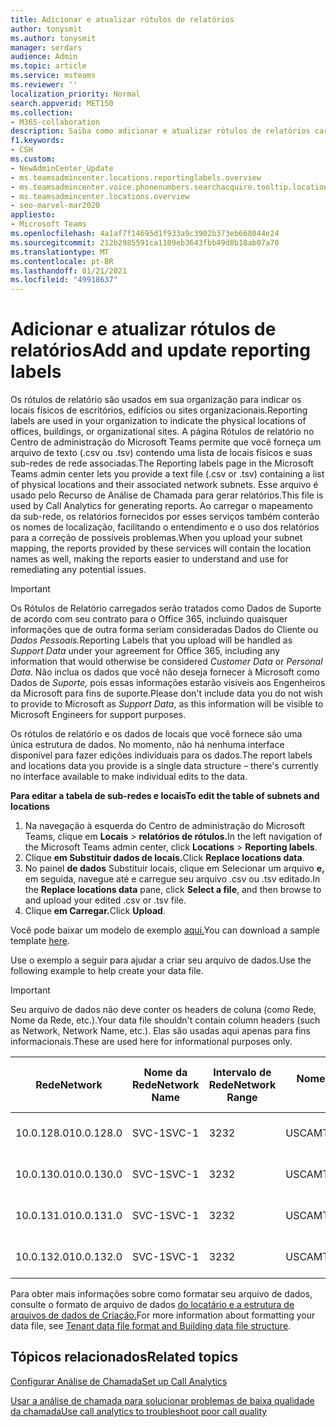 ```yaml
---
title: Adicionar e atualizar rótulos de relatórios
author: tonysmit
ms.author: tonysmit
manager: serdars
audience: Admin
ms.topic: article
ms.service: msteams
ms.reviewer: ''
localization_priority: Normal
search.appverid: MET150
ms.collection:
- M365-collaboration
description: Saiba como adicionar e atualizar rótulos de relatórios carregando um arquivo de texto que contém uma lista de locais físicos e sub-redes associadas.
f1.keywords:
- CSH
ms.custom:
- NewAdminCenter_Update
- ms.teamsadmincenter.locations.reportinglabels.overview
- ms.teamsadmincenter.voice.phonenumbers.searchacquire.tooltip.location
- ms.teamsadmincenter.locations.overview
- seo-marvel-mar2020
appliesto:
- Microsoft Teams
ms.openlocfilehash: 4a1af7f14695d1f933a9c3902b373eb668044e24
ms.sourcegitcommit: 212b2985591ca1109eb3643fbb49d8b18ab07a70
ms.translationtype: MT
ms.contentlocale: pt-BR
ms.lasthandoff: 01/21/2021
ms.locfileid: "49918637"
---
```

<a name="add-and-update-reporting-labels"></a><span data-ttu-id="fa147-103">Adicionar e atualizar rótulos de relatórios</span><span class="sxs-lookup"><span data-stu-id="fa147-103">Add and update reporting labels</span></span>
============================

<span data-ttu-id="fa147-104">Os rótulos de relatório são usados em sua organização para indicar os locais físicos de escritórios, edifícios ou sites organizacionais.</span><span class="sxs-lookup"><span data-stu-id="fa147-104">Reporting labels are used in your organization to indicate the physical locations of offices, buildings, or organizational sites.</span></span> <span data-ttu-id="fa147-105">A página Rótulos de relatório no Centro de administração do Microsoft Teams permite que você forneça um arquivo de texto (.csv ou .tsv) contendo uma lista de locais físicos e suas sub-redes de rede associadas.</span><span class="sxs-lookup"><span data-stu-id="fa147-105">The Reporting labels page in the Microsoft Teams admin center lets you provide a text file (.csv or .tsv) containing a list of physical locations and their associated network subnets.</span></span> <span data-ttu-id="fa147-106">Esse arquivo é usado pelo Recurso de Análise de Chamada para gerar relatórios.</span><span class="sxs-lookup"><span data-stu-id="fa147-106">This file is used by Call Analytics for generating reports.</span></span> <span data-ttu-id="fa147-107">Ao carregar o mapeamento da sub-rede, os relatórios fornecidos por esses serviços também conterão os nomes de localização, facilitando o entendimento e o uso dos relatórios para a correção de possíveis problemas.</span><span class="sxs-lookup"><span data-stu-id="fa147-107">When you upload your subnet mapping, the reports provided by these services will contain the location names as well, making the reports easier to understand and use for remediating any potential issues.</span></span>

> [!IMPORTANT]
> <span data-ttu-id="fa147-108">Os Rótulos de Relatório  carregados serão tratados como Dados de Suporte de acordo  com seu contrato para o Office 365, incluindo quaisquer informações que de outra forma seriam consideradas Dados do Cliente ou *Dados Pessoais.*</span><span class="sxs-lookup"><span data-stu-id="fa147-108">Reporting Labels that you upload will be handled as *Support Data* under your agreement for Office 365, including any information that would otherwise be considered *Customer Data* or *Personal Data*.</span></span> <span data-ttu-id="fa147-109">Não inclua os dados que você não deseja fornecer à Microsoft como Dados de *Suporte,* pois essas informações estarão visíveis aos Engenheiros da Microsoft para fins de suporte.</span><span class="sxs-lookup"><span data-stu-id="fa147-109">Please don't include data you do not wish to provide to Microsoft as *Support Data*, as this information will be visible to Microsoft Engineers for support purposes.</span></span>

<span data-ttu-id="fa147-110">Os rótulos de relatório e os dados de locais que você fornece são uma única estrutura de dados. No momento, não há nenhuma interface disponível para fazer edições individuais para os dados.</span><span class="sxs-lookup"><span data-stu-id="fa147-110">The report labels and locations data you provide is a single data structure – there's currently no interface available to make individual edits to the data.</span></span>

<span data-ttu-id="fa147-111">**Para editar a tabela de sub-redes e locais**</span><span class="sxs-lookup"><span data-stu-id="fa147-111">**To edit the table of subnets and locations**</span></span>

1. <span data-ttu-id="fa147-112">Na navegação à esquerda do Centro de administração do Microsoft Teams, clique em **Locais**  >  **relatórios de rótulos.**</span><span class="sxs-lookup"><span data-stu-id="fa147-112">In the left navigation of the Microsoft Teams admin center, click **Locations** > **Reporting labels**.</span></span>
2. <span data-ttu-id="fa147-113">Clique **em Substituir dados de locais.**</span><span class="sxs-lookup"><span data-stu-id="fa147-113">Click **Replace locations data**.</span></span>
3. <span data-ttu-id="fa147-114">No painel **de dados** Substituir locais, clique em Selecionar um arquivo **e,** em seguida, navegue até e carregue seu arquivo .csv ou .tsv editado.</span><span class="sxs-lookup"><span data-stu-id="fa147-114">In the **Replace locations data** pane, click **Select a file**, and then browse to and upload your edited .csv or .tsv file.</span></span>
4. <span data-ttu-id="fa147-115">Clique **em Carregar.**</span><span class="sxs-lookup"><span data-stu-id="fa147-115">Click **Upload**.</span></span>

<span data-ttu-id="fa147-116">Você pode baixar um modelo de exemplo [aqui.](https://github.com/MicrosoftDocs/OfficeDocs-SkypeForBusiness/blob/live/Teams/downloads/locations-template.zip?raw=true)</span><span class="sxs-lookup"><span data-stu-id="fa147-116">You can download a sample template [here](https://github.com/MicrosoftDocs/OfficeDocs-SkypeForBusiness/blob/live/Teams/downloads/locations-template.zip?raw=true).</span></span>

<span data-ttu-id="fa147-117">Use o exemplo a seguir para ajudar a criar seu arquivo de dados.</span><span class="sxs-lookup"><span data-stu-id="fa147-117">Use the following example to help create your data file.</span></span>

> [!IMPORTANT]
> <span data-ttu-id="fa147-118">Seu arquivo de dados não deve conter os headers de coluna (como Rede, Nome da Rede, etc.).</span><span class="sxs-lookup"><span data-stu-id="fa147-118">Your data file shouldn't contain column headers (such as Network, Network Name, etc.).</span></span> <span data-ttu-id="fa147-119">Elas são usadas aqui apenas para fins informacionais.</span><span class="sxs-lookup"><span data-stu-id="fa147-119">These are used here for informational purposes only.</span></span> <br>

|<span data-ttu-id="fa147-120">Rede</span><span class="sxs-lookup"><span data-stu-id="fa147-120">Network</span></span>|<span data-ttu-id="fa147-121">Nome da Rede</span><span class="sxs-lookup"><span data-stu-id="fa147-121">Network Name</span></span>|<span data-ttu-id="fa147-122">Intervalo de Rede</span><span class="sxs-lookup"><span data-stu-id="fa147-122">Network Range</span></span>|<span data-ttu-id="fa147-123">Nome do Prédio</span><span class="sxs-lookup"><span data-stu-id="fa147-123">Building Name</span></span>|<span data-ttu-id="fa147-124">Tipo de Propriedade</span><span class="sxs-lookup"><span data-stu-id="fa147-124">Ownership Type</span></span>|<span data-ttu-id="fa147-125">Tipo de Construção</span><span class="sxs-lookup"><span data-stu-id="fa147-125">Building Type</span></span>|<span data-ttu-id="fa147-126">Building Office Type</span><span class="sxs-lookup"><span data-stu-id="fa147-126">Building Office Type</span></span>|<span data-ttu-id="fa147-127">Cidade</span><span class="sxs-lookup"><span data-stu-id="fa147-127">City</span></span>|<span data-ttu-id="fa147-128">Código Postal</span><span class="sxs-lookup"><span data-stu-id="fa147-128">Zip Code</span></span>|<span data-ttu-id="fa147-129">País</span><span class="sxs-lookup"><span data-stu-id="fa147-129">Country</span></span>|<span data-ttu-id="fa147-130">Estado</span><span class="sxs-lookup"><span data-stu-id="fa147-130">State</span></span>|<span data-ttu-id="fa147-131">Região</span><span class="sxs-lookup"><span data-stu-id="fa147-131">Region</span></span>|<span data-ttu-id="fa147-132">Inside Corp</span><span class="sxs-lookup"><span data-stu-id="fa147-132">Inside Corp</span></span>|<span data-ttu-id="fa147-133">Rota Expressa</span><span class="sxs-lookup"><span data-stu-id="fa147-133">Express Route</span></span>|
|-|-|-|-|-|-|-|-|-|-|-|-|-|-|
|<span data-ttu-id="fa147-134">10.0.128.0</span><span class="sxs-lookup"><span data-stu-id="fa147-134">10.0.128.0</span></span>    |<span data-ttu-id="fa147-135">SVC-1</span><span class="sxs-lookup"><span data-stu-id="fa147-135">SVC-1</span></span>|<span data-ttu-id="fa147-136">32</span><span class="sxs-lookup"><span data-stu-id="fa147-136">32</span></span>|<span data-ttu-id="fa147-137">USCAMTV001</span><span class="sxs-lookup"><span data-stu-id="fa147-137">USCAMTV001</span></span>|<span data-ttu-id="fa147-138">Contoso Leased RE&F</span><span class="sxs-lookup"><span data-stu-id="fa147-138">Contoso Leased RE&F</span></span>|<span data-ttu-id="fa147-139">Office</span><span class="sxs-lookup"><span data-stu-id="fa147-139">Office</span></span>|<span data-ttu-id="fa147-140">RE&F</span><span class="sxs-lookup"><span data-stu-id="fa147-140">RE&F</span></span>|<span data-ttu-id="fa147-141">Mountain View</span><span class="sxs-lookup"><span data-stu-id="fa147-141">Mountain View</span></span>|<span data-ttu-id="fa147-142">94043</span><span class="sxs-lookup"><span data-stu-id="fa147-142">94043</span></span>|<span data-ttu-id="fa147-143">Nos</span><span class="sxs-lookup"><span data-stu-id="fa147-143">US</span></span>|<span data-ttu-id="fa147-144">CA</span><span class="sxs-lookup"><span data-stu-id="fa147-144">CA</span></span>|<span data-ttu-id="fa147-145">Nos</span><span class="sxs-lookup"><span data-stu-id="fa147-145">US</span></span>|<span data-ttu-id="fa147-146">1</span><span class="sxs-lookup"><span data-stu-id="fa147-146">1</span></span>|<span data-ttu-id="fa147-147">1</span><span class="sxs-lookup"><span data-stu-id="fa147-147">1</span></span>|
|<span data-ttu-id="fa147-148">10.0.130.0</span><span class="sxs-lookup"><span data-stu-id="fa147-148">10.0.130.0</span></span>    |<span data-ttu-id="fa147-149">SVC-1</span><span class="sxs-lookup"><span data-stu-id="fa147-149">SVC-1</span></span>|<span data-ttu-id="fa147-150">32</span><span class="sxs-lookup"><span data-stu-id="fa147-150">32</span></span>|<span data-ttu-id="fa147-151">USCAMTV001</span><span class="sxs-lookup"><span data-stu-id="fa147-151">USCAMTV001</span></span>|<span data-ttu-id="fa147-152">Contoso Leased RE&F</span><span class="sxs-lookup"><span data-stu-id="fa147-152">Contoso Leased RE&F</span></span>|<span data-ttu-id="fa147-153">Office</span><span class="sxs-lookup"><span data-stu-id="fa147-153">Office</span></span>|<span data-ttu-id="fa147-154">RE&F</span><span class="sxs-lookup"><span data-stu-id="fa147-154">RE&F</span></span>|<span data-ttu-id="fa147-155">Mountain View</span><span class="sxs-lookup"><span data-stu-id="fa147-155">Mountain View</span></span>|<span data-ttu-id="fa147-156">94043</span><span class="sxs-lookup"><span data-stu-id="fa147-156">94043</span></span>|<span data-ttu-id="fa147-157">Nos</span><span class="sxs-lookup"><span data-stu-id="fa147-157">US</span></span>|<span data-ttu-id="fa147-158">CA</span><span class="sxs-lookup"><span data-stu-id="fa147-158">CA</span></span>|<span data-ttu-id="fa147-159">Nos</span><span class="sxs-lookup"><span data-stu-id="fa147-159">US</span></span>|<span data-ttu-id="fa147-160">1</span><span class="sxs-lookup"><span data-stu-id="fa147-160">1</span></span>|<span data-ttu-id="fa147-161">1</span><span class="sxs-lookup"><span data-stu-id="fa147-161">1</span></span>|
|<span data-ttu-id="fa147-162">10.0.131.0</span><span class="sxs-lookup"><span data-stu-id="fa147-162">10.0.131.0</span></span>    |<span data-ttu-id="fa147-163">SVC-1</span><span class="sxs-lookup"><span data-stu-id="fa147-163">SVC-1</span></span>|<span data-ttu-id="fa147-164">32</span><span class="sxs-lookup"><span data-stu-id="fa147-164">32</span></span>|<span data-ttu-id="fa147-165">USCAMTV001</span><span class="sxs-lookup"><span data-stu-id="fa147-165">USCAMTV001</span></span>|<span data-ttu-id="fa147-166">Contoso Leased RE&F</span><span class="sxs-lookup"><span data-stu-id="fa147-166">Contoso Leased RE&F</span></span>|<span data-ttu-id="fa147-167">Office</span><span class="sxs-lookup"><span data-stu-id="fa147-167">Office</span></span>|<span data-ttu-id="fa147-168">RE&F</span><span class="sxs-lookup"><span data-stu-id="fa147-168">RE&F</span></span>|<span data-ttu-id="fa147-169">Mountain View</span><span class="sxs-lookup"><span data-stu-id="fa147-169">Mountain View</span></span>|<span data-ttu-id="fa147-170">94043</span><span class="sxs-lookup"><span data-stu-id="fa147-170">94043</span></span>|<span data-ttu-id="fa147-171">Nos</span><span class="sxs-lookup"><span data-stu-id="fa147-171">US</span></span>|<span data-ttu-id="fa147-172">CA</span><span class="sxs-lookup"><span data-stu-id="fa147-172">CA</span></span>|<span data-ttu-id="fa147-173">Nos</span><span class="sxs-lookup"><span data-stu-id="fa147-173">US</span></span>|<span data-ttu-id="fa147-174">1</span><span class="sxs-lookup"><span data-stu-id="fa147-174">1</span></span>|<span data-ttu-id="fa147-175">1</span><span class="sxs-lookup"><span data-stu-id="fa147-175">1</span></span>|
|<span data-ttu-id="fa147-176">10.0.132.0</span><span class="sxs-lookup"><span data-stu-id="fa147-176">10.0.132.0</span></span>    |<span data-ttu-id="fa147-177">SVC-1</span><span class="sxs-lookup"><span data-stu-id="fa147-177">SVC-1</span></span>|<span data-ttu-id="fa147-178">32</span><span class="sxs-lookup"><span data-stu-id="fa147-178">32</span></span>|<span data-ttu-id="fa147-179">USCAMTV001</span><span class="sxs-lookup"><span data-stu-id="fa147-179">USCAMTV001</span></span>|<span data-ttu-id="fa147-180">Contoso Leased RE&F</span><span class="sxs-lookup"><span data-stu-id="fa147-180">Contoso Leased RE&F</span></span>|<span data-ttu-id="fa147-181">Office</span><span class="sxs-lookup"><span data-stu-id="fa147-181">Office</span></span>|<span data-ttu-id="fa147-182">RE&F</span><span class="sxs-lookup"><span data-stu-id="fa147-182">RE&F</span></span>|<span data-ttu-id="fa147-183">Mountain View</span><span class="sxs-lookup"><span data-stu-id="fa147-183">Mountain View</span></span>|<span data-ttu-id="fa147-184">94043</span><span class="sxs-lookup"><span data-stu-id="fa147-184">94043</span></span>|<span data-ttu-id="fa147-185">Nos</span><span class="sxs-lookup"><span data-stu-id="fa147-185">US</span></span>|<span data-ttu-id="fa147-186">CA</span><span class="sxs-lookup"><span data-stu-id="fa147-186">CA</span></span>|<span data-ttu-id="fa147-187">Nos</span><span class="sxs-lookup"><span data-stu-id="fa147-187">US</span></span>|<span data-ttu-id="fa147-188">1</span><span class="sxs-lookup"><span data-stu-id="fa147-188">1</span></span>|<span data-ttu-id="fa147-189">1</span><span class="sxs-lookup"><span data-stu-id="fa147-189">1</span></span>|

<span data-ttu-id="fa147-190">Para obter mais informações sobre como formatar seu arquivo de dados, consulte o formato de arquivo de dados [do locatário e a estrutura de arquivos de dados de Criação.](CQD-upload-tenant-building-data.md#upload-building-data-file)</span><span class="sxs-lookup"><span data-stu-id="fa147-190">For more information about formatting your data file, see [Tenant data file format and Building data file structure](CQD-upload-tenant-building-data.md#upload-building-data-file).</span></span>

## <a name="related-topics"></a><span data-ttu-id="fa147-191">Tópicos relacionados</span><span class="sxs-lookup"><span data-stu-id="fa147-191">Related topics</span></span>

[<span data-ttu-id="fa147-192">Configurar Análise de Chamada</span><span class="sxs-lookup"><span data-stu-id="fa147-192">Set up Call Analytics</span></span>](set-up-call-analytics.md)

[<span data-ttu-id="fa147-193">Usar a análise de chamada para solucionar problemas de baixa qualidade da chamada</span><span class="sxs-lookup"><span data-stu-id="fa147-193">Use call analytics to troubleshoot poor call quality</span></span>](use-call-analytics-to-troubleshoot-poor-call-quality.md)
